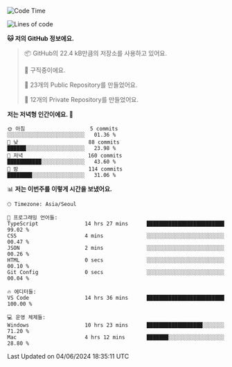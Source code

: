   <!--START_SECTION:waka-->
![Code Time](http://img.shields.io/badge/Code%20Time-633%20hrs%2043%20mins-blue)

![Lines of code](https://img.shields.io/badge/%EC%A0%80%EB%8A%94%20%EC%97%AC%ED%83%9C%EA%B9%8C%EC%A7%80%20-340.4%20thousand%20%EC%A4%84%EC%9D%98%20%EC%BD%94%EB%93%9C%EB%A5%BC%20%EC%9E%91%EC%84%B1%ED%96%88%EC%96%B4%EC%9A%94.-blue)

**🐱 저의 GitHub 정보에요.** 

> 📦 GitHub의 22.4 kB만큼의 저장소를 사용하고 있어요. 
 > 
> 💼 구직중이에요.
 > 
> 📜 23개의 Public Repository를 만들었어요. 
 > 
> 🔑 12개의 Private Repository를 만들었어요. 
 > 
**저는 저녁형 인간이에요. 🦉** 

```text
🌞 아침                     5 commits           ░░░░░░░░░░░░░░░░░░░░░░░░░   01.36 % 
🌆 낮　                     88 commits          ██████░░░░░░░░░░░░░░░░░░░   23.98 % 
🌃 저녁                     160 commits         ███████████░░░░░░░░░░░░░░   43.60 % 
🌙 밤　                     114 commits         ████████░░░░░░░░░░░░░░░░░   31.06 % 
```


📊 **저는 이번주를 이렇게 시간을 보냈어요.** 

```text
🕑︎ Timezone: Asia/Seoul

💬 프로그래밍 언어들: 
TypeScript               14 hrs 27 mins      █████████████████████████   99.02 % 
CSS                      4 mins              ░░░░░░░░░░░░░░░░░░░░░░░░░   00.47 % 
JSON                     2 mins              ░░░░░░░░░░░░░░░░░░░░░░░░░   00.26 % 
HTML                     0 secs              ░░░░░░░░░░░░░░░░░░░░░░░░░   00.10 % 
Git Config               0 secs              ░░░░░░░░░░░░░░░░░░░░░░░░░   00.04 % 

🔥 에디터들: 
VS Code                  14 hrs 36 mins      █████████████████████████   100.00 % 

💻 운영 체제들: 
Windows                  10 hrs 23 mins      ██████████████████░░░░░░░   71.20 % 
Mac                      4 hrs 12 mins       ███████░░░░░░░░░░░░░░░░░░   28.80 % 
```


 Last Updated on 04/06/2024 18:35:11 UTC
<!--END_SECTION:waka-->
